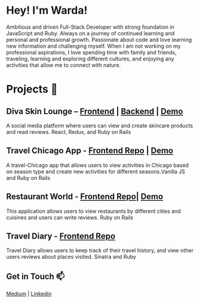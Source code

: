 # Hey! I'm Warda!

Ambitious and driven Full-Stack Developer with strong foundation in JavaScript and Ruby. Always on a journey of continued learning and personal and professional growth. Passionate about code and love learning new information and challenging myself. When I am not working on my professional aspirations, I love spending time with family and friends, traveling, learning and exploring different cultures, and enjoying any activities that allow me to connect with nature.

# Projects 🎨

## Diva Skin Lounge – <a href="https://github.com/wayaz107/react-project-frontend">Frontend</a> | <a href="https://github.com/wayaz107/react-project-backend">Backend</a> | <a href= "https://www.youtube.com/watch?v=HZNxsQv5-gY"> Demo </a>

A social media platform where users can view and create skincare products and read reviews. React, Redux, and Ruby on Rails

## Travel Chicago App - <a href="https://github.com/wayaz107/Javascript-frontend-project">Frontend Repo</a> | <a href= "https://www.youtube.com/watch?v=SrBeU-EC7cw"> Demo </a>

A travel-Chicago app that allows users to view activities in Chicago based on season type and create new activities for different seasons.Vanilla JS and Ruby on Rails

## Restaurant World - <a href="https://github.com/wayaz107/rails_portfolio_project">Frontend Repo</a>| <a href= "https://www.youtube.com/watch?v=De7lwOUazmk"> Demo </a>

This application allows users to view restaurants by different cities and cuisines and users can write reviews. Ruby on Rails


## Travel Diary -  <a href="https://github.com/wayaz107/sinatra_project">Frontend Repo</a>

Travel Diary allows users to keep track of their travel history, and view other users reviews about places visited. Sinatra and Ruby


## Get in Touch 📫

<a href="https://wayaz107.medium.com/">Medium</a> |
<a href="https://www.linkedin.com/in/warda-ayaz/">Linkedin</a>

